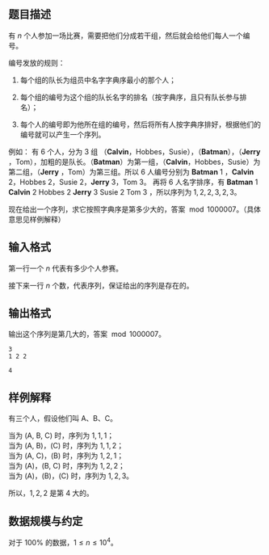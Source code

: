 ## 题目描述

有 $n$ 个人参加一场比赛，需要把他们分成若干组，然后就会给他们每人一个编号。

编号发放的规则：

1. 每个组的队长为组员中名字字典序最小的那个人；

2. 每个组的编号为这个组的队长名字的排名（按字典序，且只有队长参与排名）；

3. 每个人的编号即为他所在组的编号，然后将所有人按字典序排好，根据他们的编号就可以产生一个序列。

例如： 有 $6$ 个人，分为 $3$ 组 （**Calvin**，Hobbes，Susie），（**Batman**），（**Jerry** ，Tom），加粗的是队长。（**Batman**）为第一组，（**Calvin**，Hobbes，Susie）为第二组，（**Jerry** ，Tom）为第三组。所以 $6$ 人编号分别为 **Batman** $1$ ，**Calvin** $2$，Hobbes $2$，Susie $2$，**Jerry** $3$，Tom $3$。 再将 $6$ 人名字排序，有 **Batman** $1$ **Calvin** $2$ Hobbes $2$ **Jerry** $3$ Susie $2$ Tom $3$ ，所以序列为 $1,2,2,3,2,3$。 

现在给出一个序列，求它按照字典序是第多少大的，答案 $\bmod 1000007$。（具体意思见样例解释） 

## 输入格式 

第一行一个 $n$ 代表有多少个人参赛。

接下来一行 $n$ 个数，代表序列，保证给出的序列是存在的。

## 输出格式 

输出这个序列是第几大的，答案 $\bmod 1000007$。

```input1
3
1 2 2
``` 

```output1
4
```

## 样例解释 

有三个人，假设他们叫 A、B、C。

当为 (A, B, C) 时，序列为 $1,1,1$；  
当为 (A, B)，(C) 时，序列为 $1,1, 2$；  
当为 (A, C)，(B) 时，序列为 $1, 2, 1$；  
当为 (A)，(B, C) 时，序列为 $1,2,2$；  
当为 (A)，(B)，(C) 时，序列为 $1,2,3$。

所以，$1,2,2$ 是第 $4$ 大的。

## 数据规模与约定

对于 $100\%$ 的数据，$1\le n\le 10^4$。